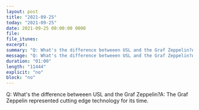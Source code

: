 ```yaml
---
layout: post
title: "2021-09-25"
today: "2021-09-25"
date: 2021-09-25 00:00:00 0000
file:
file_itunes:
excerpt:
summary: "Q: What's the difference betweeen USL and the Graf Zeppelin?A: The Graf Zeppelin represented cutting edge technology for its time."
message: "Q: What's the difference betweeen USL and the Graf Zeppelin?A: The Graf Zeppelin represented cutting edge technology for its time."
duration: "01:00"
length: "11444"
explicit: "no"
block: "no"
---
```

Q: What's the difference betweeen USL and the Graf Zeppelin?A: The Graf Zeppelin represented cutting edge technology for its time.


